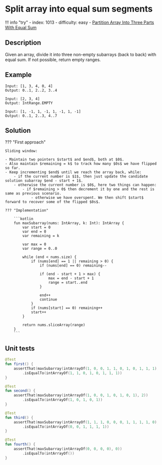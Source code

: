 # Split array into equal sum segments

!!! info "try"
    - index: 1013
    - difficulty: easy
    - [Partition Array Into Three Parts With Equal Sum](https://leetcode.com/problems/partition-array-into-three-parts-with-equal-sum/description/)


## Description

Given an array, divide it into three non-empty subarrays (back to back) with equal sum. If not possible, return empty ranges.

## Example

```
Input: [1, 3, 4, 0, 4]
Output: 0..1, 2..2, 3..4

Input: [2, 3, 4]
Output: IntRange.EMPTY

Input: [1, -1, 1, -1, 1, -1, 1, -1]
Output: 0..1, 2..3, 4..7
```

## Solution

??? "First approach"

    Sliding window:

	- Maintain two pointers $start$ and $end$, both at $0$.
	- Also maintain $remaining = k$ to track how many $0s$ we have flipped so far.
	- Keep incrementing $end$ until we reach the array back, while:
		- if the current number is $1$, then just update the candidate solution subarray $end - start + 1$.
		- otherwise the current number is $0$, here two things can happen:
		  	- if $remaining > 0$ then decrement it by one and the rest is same as previous scenario.
				- otherwise we have overspent. We then shift $start$ forward to recover some of the flipped $0s$.

    ??? "Implementation"

        ```kotlin
		fun maxSubarray(nums: IntArray, k: Int): IntArray {
			var start = 0
			var end = 0
			var remaining = k

			var max = 0
			var range = 0..0

			while (end < nums.size) {
				if (nums[end] == 1 || remaining > 0) {
					if (nums[end] == 0) remaining--

					if (end - start + 1 > max) {
						max = end - start + 1
						range = start..end
					}

					end++
					continue
				}
				if (nums[start] == 0) remaining++
				start++
			}

			return nums.sliceArray(range)
		}
        ```

## Unit tests

```kotlin
@Test
fun first() {
	assertThat(maxSubarray(intArrayOf(1, 0, 0, 1, 1, 0, 1, 0, 1, 1, 1), 2))
		.isEqualTo(intArrayOf(1, 1, 0, 1, 0, 1, 1, 1))
}

@Test
fun second() {
	assertThat(maxSubarray(intArrayOf(1, 0, 0, 1, 0, 1, 0, 1), 2))
		.isEqualTo(intArrayOf(1, 0, 1, 0, 1))
}

@Test
fun third() {
	assertThat(maxSubarray(intArrayOf(1, 1, 1, 0, 0, 0, 1, 1, 1, 1, 0), 2))
		.isEqualTo(intArrayOf(0, 0, 1, 1, 1, 1))
}

@Test
fun fourth() {
	assertThat(maxSubarray(intArrayOf(0, 0, 0, 0), 0))
		.isEqualTo(intArrayOf())
}
```



